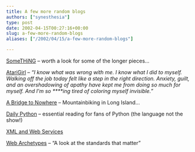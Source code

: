 ```yaml
---
title: A few more random blogs
authors: ["synesthesia"]
type: post
date: 2002-04-15T00:27:16+00:00
slug: a-few-more-random-blogs 
aliases: ["/2002/04/15/a-few-more-random-blogs"]

---
```

<a href="https://www.gm009a5328.pwp.blueyonder.co.uk/blog/blogger.html" target="_blank">SomeTHiNG</a> &#8211; worth a look for some of the longer pieces&#8230;
  
<a href="https://atarigirl.waferbaby.com/" target="_blank">AtariGirl</a> &#8211; _&#8220;I know what was wrong with me. I know what I did to myself. Walking off the job today felt like a step in the right direction. Anxiety, guilt, and an overshadowing of apathy have kept me from doing so much for myself. And I&#8217;m so \****ing tired of coloring myself invisible.&#8221;_
  
<a href="https://www.scottyjay.com/" target="_blank">A Bridge to Nowhere</a> &#8211; Mountainbiking in Long Island&#8230;
  
<a href="https://www.pythonware.com/daily/" target="_blank">Daily Python</a> &#8211; essential reading for fans of Python (the language not the show!)
  
[XML and Web Services][1]
  
<a href="https://rcs.myelin.cjb.net/users/0000003/" target="_blank">Web Archetypes</a> &#8211; &#8220;A look at the standards that matter&#8221;

 [1]: https://radio.weblogs.com/0105852/categories/xmlAndWebServices/